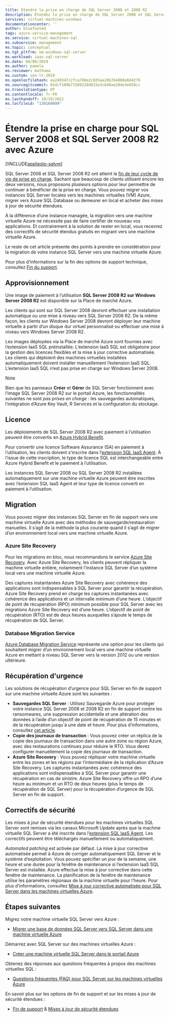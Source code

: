 ```yaml
---
title: Étendre la prise en charge de SQL Server 2008 et 2008 R2
description: Étendez la prise en charge de SQL Server 2008 et SQL Server 2008 R2 en procédant à la migration de votre instance SQL Server vers Azure, ou en achetant une prise en charge étendue pour conserver les instances en local.
services: virtual-machines-windows
documentationcenter: ''
author: bluefooted
tags: azure-service-management
ms.service: virtual-machines-sql
ms.subservice: management
ms.topic: conceptual
ms.tgt_pltfrm: vm-windows-sql-server
ms.workload: iaas-sql-server
ms.date: 04/08/2019
ms.author: pamela
ms.reviewer: mathoma
ms.custom: seo-lt-2019
ms.openlocfilehash: ea249347c2fca760e2c835aa28b7b4888e684276
ms.sourcegitcommit: 01dcf169b71589228d615e3cb49ae284e3e058cc
ms.translationtype: HT
ms.contentlocale: fr-FR
ms.lasthandoff: 10/19/2021
ms.locfileid: "130160899"
---
```

# <a name="extend-support-for-sql-server-2008-and-sql-server-2008-r2-with-azure"></a>Étendre la prise en charge pour SQL Server 2008 et SQL Server 2008 R2 avec Azure
[!INCLUDE[appliesto-sqlvm](../../includes/appliesto-sqlvm.md)]

SQL Server 2008 et SQL Server 2008 R2 ont atteint la [fin de leur cycle de vie de prise en charge](https://www.microsoft.com/sql-server/sql-server-2008). Sachant que beaucoup de clients utilisent encore les deux versions, nous proposons plusieurs options pour leur permettre de continuer à bénéficier de la prise en charge. Vous pouvez migrer vos instances SQL Server locales vers les machines virtuelles (VM) Azure, migrer vers Azure SQL Database ou demeurer en local et acheter des mises à jour de sécurité étendues.

À la différence d’une instance managée, la migration vers une machine virtuelle Azure ne nécessite pas de faire certifier de nouveau vos applications. Et contrairement à la solution de rester en local, vous recevrez des correctifs de sécurité étendus gratuits en migrant vers une machine virtuelle Azure.

Le reste de cet article présente des points à prendre en considération pour la migration de votre instance SQL Server vers une machine virtuelle Azure.

Pour plus d’informations sur la fin des options de support technique, consultez [Fin du support](/sql/sql-server/end-of-support/sql-server-end-of-life-overview).

## <a name="provisioning"></a>Approvisionnement

Une image de paiement à l’utilisation **SQL Server 2008 R2 sur Windows Server 2008 R2** est disponible sur la Place de marché Azure.

Les clients qui sont sur SQL Server 2008 devront effectuer une installation automatique ou une mise à niveau vers SQL Server 2008 R2. De la même façon, les clients sur Windows Server 2008 devront déployer leur machine virtuelle à partir d’un disque dur virtuel personnalisé ou effectuer une mise à niveau vers Windows Server 2008 R2.

Les images déployées via la Place de marché Azure sont fournies avec l’extension IaaS SQL préinstallée. L’extension IaaS SQL est obligatoire pour la gestion des licences flexibles et la mise à jour corrective automatisée. Les clients qui déploient des machines virtuelles installées automatiquement doivent installer manuellement l’extension IaaS SQL. L’extension IaaS SQL n’est pas prise en charge sur Windows Server 2008.

> [!NOTE]
> Bien que les panneaux **Créer** et **Gérer** de SQL Server fonctionnent avec l’image SQL Server 2008 R2 sur le portail Azure, les fonctionnalités suivantes ne sont _pas prises en charge_ : les sauvegardes automatiques, l’intégration d’Azure Key Vault, R Services et la configuration du stockage.

## <a name="licensing"></a>Licence
Les déploiements de SQL Server 2008 R2 avec paiement à l’utilisation peuvent être convertis en [Azure Hybrid Benefit](https://azure.microsoft.com/pricing/hybrid-benefit/).

Pour convertir une licence Software Assurance (SA) en paiement à l’utilisation, les clients doivent s’inscrire dans l’[extension SQL IaaS Agent](sql-agent-extension-manually-register-single-vm.md). À l’issue de cette inscription, le type de licence SQL est interchangeable entre Azure Hybrid Benefit et le paiement à l’utilisation.

Les instances SQL Server 2008 ou SQL Server 2008 R2 installées automatiquement sur une machine virtuelle Azure peuvent être inscrites avec l’extension SQL IaaS Agent et leur type de licence converti en paiement à l’utilisation.

## <a name="migration"></a>Migration
Vous pouvez migrer des instances SQL Server en fin de support vers une machine virtuelle Azure avec des méthodes de sauvegarde/restauration manuelles. Il s’agit de la méthode la plus courante quand il s’agit de migrer d’un environnement local vers une machine virtuelle Azure.

### <a name="azure-site-recovery"></a>Azure Site Recovery

Pour les migrations en bloc, nous recommandons le service [Azure Site Recovery](../../../site-recovery/site-recovery-overview.md). Avec Azure Site Recovery, les clients peuvent répliquer la machine virtuelle entière, notamment l’instance SQL Server d’un système local vers une machine virtuelle Azure.

Des captures instantanées Azure Site Recovery avec cohérence des applications sont indispensables à SQL Server pour garantir la récupération. Azure Site Recovery prend en charge les captures instantanées avec cohérence des applications et un intervalle minimum d’une heure. L’objectif de point de récupération (RPO) minimum possible pour SQL Server avec les migrations Azure Site Recovery est d’une heure. L’objectif de point de récupération (RTO) est de deux heures auxquelles s’ajoute le temps de récupération de SQL Server.

### <a name="database-migration-service"></a>Database Migration Service

[Azure Database Migration Service](../../../dms/dms-overview.md) représente une option pour les clients qui souhaitent migrer d’un environnement local vers une machine virtuelle Azure en mettant à niveau SQL Server vers la version 2012 ou une version ultérieure.

## <a name="disaster-recovery"></a>Récupération d'urgence

Les solutions de récupération d’urgence pour SQL Server en fin de support sur une machine virtuelle Azure sont les suivantes :

- **Sauvegardes SQL Server** : Utilisez Sauvegarde Azure pour protéger votre instance SQL Server 2008 et 2008 R2 en fin de support contre les ransomwares, une suppression accidentelle et une altération des données à l’aide d’un objectif de point de récupération de 15 minutes et de la récupération jusqu`à une date et heure. Pour plus d’informations, consultez [cet article](../../../backup/sql-support-matrix.md#scenario-support).
- **Copie des journaux de transaction** : Vous pouvez créer un réplica de la copie des journaux de transaction dans une autre zone ou région Azure, avec des restaurations continues pour réduire le RTO. Vous devez configurer manuellement la copie des journaux de transaction.
- **Azure Site Recovery** : Vous pouvez répliquer votre machine virtuelle entre les zones et les régions par l’intermédiaire de la réplication d’Azure Site Recovery. Les captures instantanées avec cohérence des applications sont indispensables à SQL Server pour garantir une récupération en cas de sinistre. Azure Site Recovery offre un RPO d’une heure au minimum et un RTO de deux heures (plus le temps de récupération de SQL Server) pour la récupération d’urgence de SQL Server en fin de support.

## <a name="security-patching"></a>Correctifs de sécurité

Les mises à jour de sécurité étendues pour les machines virtuelles SQL Server sont remises via les canaux Microsoft Update après que la machine virtuelle SQL Server a été inscrite dans l’[extension SQL IaaS Agent](sql-agent-extension-manually-register-single-vm.md). Les correctifs peuvent être téléchargés manuellement ou automatiquement.

*Automated patching* est activée par défaut. La mise à jour corrective automatisée permet à Azure de corriger automatiquement SQL Server et le système d’exploitation. Vous pouvez spécifier un jour de la semaine, une heure et une durée pour la fenêtre de maintenance si l’extension IaaS SQL Server est installée. Azure effectue la mise à jour corrective dans cette fenêtre de maintenance. La planification de la fenêtre de maintenance utilise les paramètres régionaux de la machine virtuelle pour l’heure. Pour plus d’informations, consultez [Mise à jour corrective automatisée pour SQL Server dans les machines virtuelles Azure](automated-patching.md).


## <a name="next-steps"></a>Étapes suivantes

Migrez votre machine virtuelle SQL Server vers Azure :

* [Migrer une base de données SQL Server vers SQL Server dans une machine virtuelle Azure](migrate-to-vm-from-sql-server.md)

Démarrez avec SQL Server sur des machines virtuelles Azure :

* [Créer une machine virtuelle SQL Server dans le portail Azure](sql-vm-create-portal-quickstart.md)

Obtenez des réponses aux questions fréquentes à propos des machines virtuelles SQL :

* [Questions fréquentes (FAQ) pour SQL Server sur les machines virtuelles Azure](frequently-asked-questions-faq.yml)

En savoir plus sur les options de fin de support et sur les mises à jour de sécurité étendues :

* [Fin de support](/sql/sql-server/end-of-support/sql-server-end-of-life-overview) & [Mises à jour de sécurité étendues](/sql/sql-server/end-of-support/sql-server-extended-security-updates)